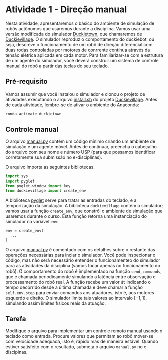 # Atividade 1 - Direção manual

Nesta atividade, apresentaremos o básico do ambiente de simulação de robôs autônomos que usaremos durante a disciplina. 
Vamos usar uma versão modificada do simulador [Duckietown](https://github.com/duckietown/gym-duckietown/), que
chamaremos de [Duckievillage](https://gitlab.uspdigital.usp.br/mac0318-2021/duckievillage). 
O simulador reproduz o comportamento do duckiebot, ou seja, descreve o funcionamento de um robô de direção diferencial com duas rodas controladas por motores de conrrente contínua através da tensão elétrica aplicada em cada motor.
Para familiarizar-se com a estrutura de um agente do simulador, você deverá construir um sistema de controle manual do robô a partir das teclas do seu teclado.

## Pré-requisito

Vamos assumir que você instalou o simulador e clonou o projeto de atividades executando o arquivo [install.sh](../../install.sh) do projeto [Duckievillage](https://gitlab.uspdigital.usp.br/mac0318-2021/duckievillage). Antes de cada atividade, lembre-se de ativar o ambiente do Anaconda:

```bash
conda activate duckietown
```

## Controle manual

O arquivo [manual.py](./manual.py) contém um código mínimo criando um ambiente de simulação e um agente móvel. 
Antes de continuar, preencha o cabeçalho do arquivo com seu nome e número USP (para que possamos identificar corretamente sua submissão no e-disciplinas).

O arquivo importa as seguintes bibliotecas.

```python
import sys
import pyglet
from pyglet.window import key
from duckievillage import create_env
```

A biblioteca [pyglet](http://pyglet.org/) serve para tratar as entradas do teclado, e a temporização da simulação. 
A biblioteca `duckievillage` contém o simulador; vamos usar a função `create_env`, que constrói o
ambiente de simulação que usaremos durante o curso. Esta função retorna uma instanciação do simulador na variável `env`:

```python
env = create_env(
  ...
)
```

O arquivo [manual.py](./manual.py) é comentado com os detalhes sobre o restante das operações necessárias para inciar o simulador. 
Você pode inspecionar o código, mas não será necessário entender o funcionamenteo do simulador para as atividades da disciplina (vamos focar apenas no funcionamento do robô). 
O comportamento do robô é implementado na função `send_commands`, que é chamada periodicamente simulando a latência entre observação e processamento do robô real.
A função recebe um valor `dt` indicando o tempo decorrido desde a última chamada e deve chamar a função `self.env.step` para enviar comandos aos atuadores, isto é, aos motores esquerdo e direito. 
O simulador limite tais valores ao intervalo $`[-1,1]`$, simulando assim limites físicos reais da atuação.

## Tarefa

Modifique o arquivo para implementar um controle remoto manual usando o teclado como entrada. 
Procure valores que permitam ao robô mover-se com velocidade adequada, isto é,  rápido mas de maneira estável.
Quando estiver satisfeito com o resultado, submeta o arquivo `manual.py` no e-discipinas.

